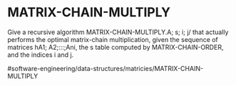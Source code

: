 # MATRIX-CHAIN-MULTIPLY
Give a recursive algorithm MATRIX-CHAIN-MULTIPLY.A; s; i; j/ that actually performs the optimal matrix-chain multiplication, given the sequence of matrices hA1; A2;:::;Ani, the s table computed by MATRIX-CHAIN-ORDER, and the indices i and j.



#software-engineering/data-structures/matricies/MATRIX-CHAIN-MULTIPLY
